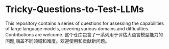 # Tricky-Questions-to-Test-LLMs
This repository contains a series of questions for assessing the capabilities of large language models, covering various domains and difficulties. Contributions are welcome.    这个仓库包含了一系列用于评估大语言模型能力的问题,涵盖不同领域和难度。欢迎使用和贡献新问题。
